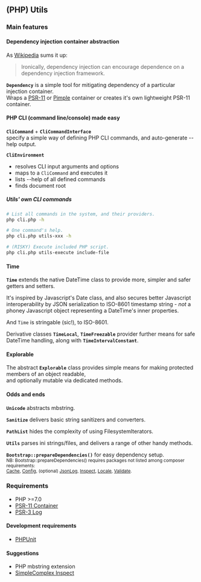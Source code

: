 ## (PHP) Utils ##

### Main features ###

#### Dependency injection container abstraction ####

As [Wikipedia](https://en.wikipedia.org/wiki/Dependency_injection#Disadvantages) sums it up:
> Ironically, dependency injection can encourage dependence on a dependency injection framework.

**``` Dependency ```** is a simple tool for mitigating dependency of a particular injection container.  
Wraps a [PSR-11](https://github.com/container-interop/fig-standards/blob/container-configuration/proposed/container.md)
or [Pimple](http://pimple.sensiolabs.org) container or creates it's own lightweight PSR-11 container.

#### PHP CLI (command line/console) made easy ####

**``` CliCommand ```** + **``` CliCommandInterface ```**  
specify a simple way of defining PHP CLI commands, and auto-generate --help output.

**``` CliEnvironment ```** 

- resolves CLI input arguments and options
- maps to a ``` CliCommand ``` and executes it
- lists --help of all defined commands
- finds document root

##### Utils' own CLI commands #####

```bash
# List all commands in the system, and their providers.
php cli.php -h

# One command's help.
php cli.php utils-xxx -h

# (RISKY) Execute included PHP script.
php cli.php utils-execute include-file
```

#### Time ####

**``` Time ```** extends the native DateTime class to provide more, simpler and safer getters and setters.  

It's inspired by Javascript's Date class, and also secures better Javascript interoperability
by JSON serialization to ISO-8601 timestamp string - _not_ a phoney Javascript object representing a DateTime's inner properties. 

And ``` Time ``` is stringable (sic!), to ISO-8601.

Derivative classes **``` TimeLocal ```**, **``` TimeFreezable ```** provider further means for safe DateTime handling,
along with **``` TimeIntervalConstant ```**.

#### Explorable ####

The abstract **``` Explorable ```** class provides simple means for making protected members of an object readable,  
and optionally mutable via dedicated methods.

#### Odds and ends ####

**``` Unicode ```** abstracts mbstring.

**``` Sanitize ```** delivers basic string sanitizers and converters.

**``` PathList ```** hides the complexity of using FilesystemIterators.

**``` Utils ```** parses ini strings/files, and delivers a range of other handy methods.

**``` Bootstrap::prepareDependencies() ```** for easy dependency setup.  
<sub>NB: Bootstrap::prepareDependencies() requires packages not listed among composer requirements:  
[Cache](https://github.com/simplecomplex/php-cache),
[Config](https://github.com/simplecomplex/php-config),
(optional) [JsonLog](https://github.com/simplecomplex/php-jsonlog),
[Inspect](https://github.com/simplecomplex/inspect),
[Locale](https://github.com/simplecomplex/php-locale),
[Validate](https://github.com/simplecomplex/php-validate).
</sub>

### Requirements ###

- PHP >=7.0
- [PSR-11 Container](https://github.com/php-fig/container)
- [PSR-3 Log](https://github.com/php-fig/log)

#### Development requirements ####
- [PHPUnit](https://github.com/sebastianbergmann/phpunit)

#### Suggestions ####
- PHP mbstring extension<!-- - PHP intl extension -->
- [SimpleComplex Inspect](https://github.com/simplecomplex/inspect)
